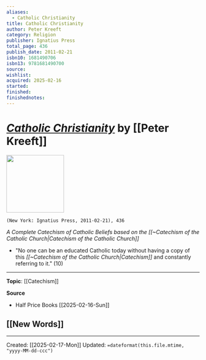 ```yaml
---
aliases:
  - Catholic Christianity
title: Catholic Christianity
author: Peter Kreeft
category: Religion
publisher: Ignatius Press
total_page: 436
publish_date: 2011-02-21
isbn10: 1681490706
isbn13: 9781681490700
source: 
wishlist: 
acquired: 2025-02-16
started: 
finished: 
finishednotes:
---
```

# *[Catholic Christianity]()* by [[Peter Kreeft]]

<img src="http://books.google.com/books/content?id=zf10DgAAQBAJ&printsec=frontcover&img=1&zoom=1&edge=curl&source=gbs_api" width=150>

`(New York: Ignatius Press, 2011-02-21), 436`

*A Complete Catechism of Catholic Beliefs based on the [[~Catechism of the Catholic Church|Catechism of the Catholic Church]]*

- "No one can be an educated Catholic today without having a copy of this *[[~Catechism of the Catholic Church|Catechism]]* and constantly referring to it." (10)

--- 
**Topic**: [[Catechism]]

**Source**
- Half Price Books [[2025-02-16-Sun]]
 
**[[New Words]]**
- 

---
Created: [[2025-02-17-Mon]]
Updated: `=dateformat(this.file.mtime, "yyyy-MM-dd-ccc")`